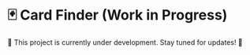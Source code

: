 # 🃏 Card Finder (Work in Progress)

🚧 This project is currently under development. Stay tuned for updates! 🚧
